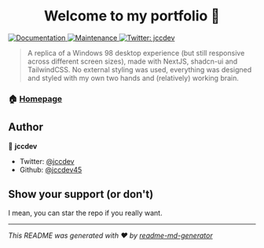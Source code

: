 <h1 align="center">Welcome to my portfolio 👋</h1>
<p>
  <a href="https://github.com/jccdev45/portfolio#readme" target="_blank">
    <img alt="Documentation" src="https://img.shields.io/badge/documentation-yes-brightgreen.svg" />
  </a>
  <a href="https://github.com/jccdev45/portfolio/graphs/commit-activity" target="_blank">
    <img alt="Maintenance" src="https://img.shields.io/badge/Maintained%3F-yes-green.svg" />
  </a>
  <a href="https://twitter.com/jccdev" target="_blank">
    <img alt="Twitter: jccdev" src="https://img.shields.io/twitter/follow/jccdev.svg?style=social" />
  </a>
</p>

> A replica of a Windows 98 desktop experience (but still responsive across different screen sizes), made with NextJS, shadcn-ui and TailwindCSS. No external styling was used, everything was designed and styled with my own two hands and (relatively) working brain.

### 🏠 [Homepage](https://jccdev.vercel.app)

## Author

👤 **jccdev**

* Twitter: [@jccdev](https://twitter.com/jccdev)
* Github: [@jccdev45](https://github.com/jccdev45)

## Show your support (or don't)

I mean, you can star the repo if you really want.

***
_This README was generated with ❤️ by [readme-md-generator](https://github.com/kefranabg/readme-md-generator)_
